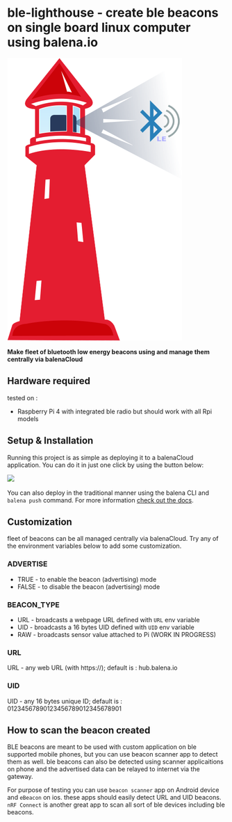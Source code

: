 # ble-lighthouse - create ble beacons on single board linux computer using balena.io

![](https://raw.githubusercontent.com/iayanpahwa/ble-lighthouse/master/assets/ble-lighthouse.png)

**Make fleet of bluetooth low energy beacons using and manage them centrally via balenaCloud**

## Hardware required

tested on : 
- Raspberry Pi 4 with integrated ble radio but should work with all Rpi models
## Setup & Installation

Running this project is as simple as deploying it to a balenaCloud application. You can do it in just one click by using the button below:

[![](https://balena.io/deploy.png)](https://dashboard.balena-cloud.com/deploy?repoUrl=https://github.com/iayanpahwa/ble-lighthouse)

You can also deploy in the traditional manner using the balena CLI and `balena push` command. For more information [check out the docs](https://www.balena.io/docs/learn/deploy/deployment/).

## Customization

fleet of beacons can be all managed centrally via balenaCloud. Try any of the environment variables below to add some customization.

### ADVERTISE

* TRUE - to enable the beacon (advertising) mode
* FALSE - to disable the beacon (advertising) mode

### BEACON_TYPE

* URL - broadcasts a webpage URL defined with ```URL``` env variable 
* UID - broadcasts a 16 bytes UID defined with ```UID``` env variable 
* RAW - broadcasts sensor value attached to Pi (WORK IN PROGRESS)

### URL

URL - any web URL (with https://); default is : hub.balena.io

### UID

UID - any 16 bytes unique ID; default is : 01234567890123456789012345678901

## How to scan the beacon created

BLE beacons are meant to be used with custom application on ble supported mobile phones, but you can use beacon scanner app to detect them as well. ble beacons can also be detected using scanner applicaitions on phone and the advertised data can be relayed to internet via the gateway. 

For purpose of testing you can use ```beacon scanner``` app on Android device and ```eBeacon``` on ios. these apps should easily detect URL and UID beacons. ```nRF Connect``` is another great app to scan all sort of ble devices including ble beacons. 

